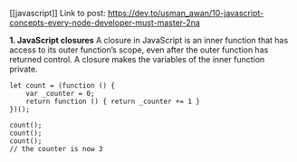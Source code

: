 [[javascript]]
Link to post: https://dev.to/usman_awan/10-javascript-concepts-every-node-developer-must-master-2na

**1. JavaScript closures**
A closure in JavaScript is an inner function that has access to its outer function’s scope, even after the outer function has returned control. A closure makes the variables of the inner function private.
```
let count = (function () {
	var _counter = 0;
	return function () { return _counter += 1 }
})();

count();
count();
count();
// the counter is now 3
```

